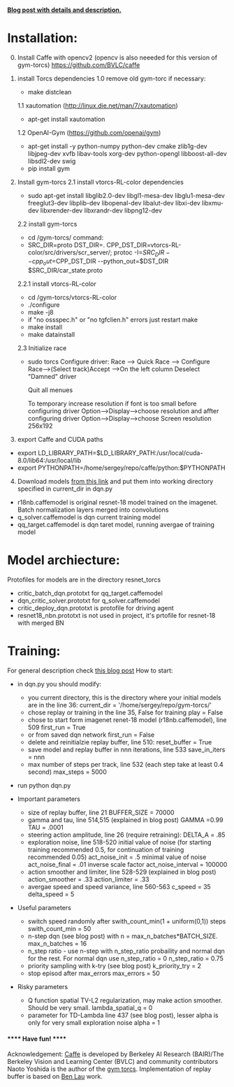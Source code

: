 #### [Blog post with details and description.](http://www.imagry.co/?p=49609)

# Installation:

0. Install Caffe with opencv2 (opencv is also neeeded for this version of gym-torcs)
    https://github.com/BVLC/caffe

1. install Torcs dependencies
    1.0 remove old gym-torc if necessary: 
    * make distclean
    
    1.1 xautomation (http://linux.die.net/man/7/xautomation)
    * apt-get install xautomation
    
    1.2 OpenAI-Gym (https://github.com/openai/gym)
    
    * apt-get install -y python-numpy python-dev cmake zlib1g-dev libjpeg-dev xvfb libav-tools xorg-dev python-opengl libboost-all-dev libsdl2-dev swig
    * pip install gym

2. Install gym-torcs
    2.1 install vtorcs-RL-color dependencies
    * sudo apt-get install libglib2.0-dev  libgl1-mesa-dev libglu1-mesa-dev freeglut3-dev libplib-dev  libopenal-dev libalut-dev libxi-dev libxmu-dev libxrender-dev libxrandr-dev libpng12-dev 

    2.2 install gym-torcs
    
    * cd /gym-torcs/
command:
    * SRC_DIR=proto DST_DIR=. CPP_DST_DIR=vtorcs-RL-color/src/drivers/scr_server/; protoc -I=$SRC_DIR --cpp_out=$CPP_DST_DIR --python_out=$DST_DIR $SRC_DIR/car_state.proto          

    2.2.1 install vtorcs-RL-color

    * cd /gym-torcs/vtorcs-RL-color
    * ./configure
    * make -j8
    * if "no ossspec.h" or "no tgfclien.h" errors just restart make
    * make install
    * make datainstall

    2.3 Initialize race
    * sudo torcs
        Configure driver:
        Race --> Quick Race --> Configure Race-->(Select track)Accept
        -->On the left column Deselect "Damned" driver

        Quit all menues

        To temporary increase resolution if font is too small
        before configuring driver 
        Option-->Display-->choose resolution 
        and affter configuring driver
        Option-->Display-->choose Screen resolution 256x192 
        
3. export Caffe and CUDA paths
* export LD_LIBRARY_PATH=$LD_LIBRARY_PATH:/usr/local/cuda-8.0/lib64:/usr/local/lib
* export PYTHONPATH=/home/sergey/repo/caffe/python:$PYTHONPATH
4. Download models [from this link](https://imagry-my.sharepoint.com/personal/sergey_imagry_co/_layouts/15/guestaccess.aspx?folderid=0042e1f06f8074b83b02ac8862ade0673&authkey=AZt1NkRuRmtTh4wDz4ckso0) and put them into working directory specified in current_dir in dqn.py 
- r18nb.caffemodel is original resnet-18 model trained on the imagenet. Batch normalization layers merged into convolutions
- q_solver.caffemodel is dqn current training model
- qq_target.caffemodel is dqn taret model, running avergae of training model

# Model archiecture:

Protofiles for models are in the directory resnet_torcs
- critic_batch_dqn.prototxt for qq_target.caffemodel
- dqn_critic_solver.prototxt for q_solver.caffemodel  
- critic_deploy_dqn.prototxt is protofile for driving agent
- resnet18_nbn.prototxt is not used in project, it's prtofile for resnet-18 with merged BN


# Training:

For general description check [this blog post](http://www.imagry.co/?p=49609)
How to start:

- in dqn.py you should modify:
  - you current directory, this is the directory where your initial models are
    in the line 36:
    current_dir = '/home/sergey/repo/gym-torcs/'
  - chose replay or training in the line 35, False for training
    play = False 
   - chose to start form imagenet renet-18 model (r18nb.caffemodel), line 509
    first_run = True
   - or from saved dqn network
    first_run = False
   - delete  and reinitialzie replay buffer, line 510:
    reset_buffer = True
   - save model and replay buffer in nnn iterations, line 533
    save_in_iters = nnn
   - max number of steps per track, line 532 (each step take at least 0.4 second)
    max_steps = 5000

- run python dqn.py

- Important parameters
    - size of replay buffer, line 21
        BUFFER_SIZE = 70000
    - gamma and tau, line 514,515 (explained in blog post)
        GAMMA =0.99
        TAU = .0001
    - steering action amplitude, line 26 (require retraining):
        DELTA_A = .85
    - exploration noise, line 518-520
        initial value of noise (for starting training recommended 0.5, for continuation of training recommended 0.05)
        act_noise_init = .5
        minimal value of noise
        act_noise_final = .01
        inverse scale factor
        act_noise_interval = 100000
    - action smoother and limiter, line 528-529 (explained in blog post)
        action_smoother = .33
        action_limiter = .33
    - avergae speed and speed variance, line 560-563
        c_speed = 35
        delta_speed = 5 
- Useful parameters
    - switch speed randomly after swith_count_min(1 + uniform(0,1)) steps
        swith_count_min = 50
    - n-step dqn (see blog post) with n =  max_n_batches*BATCH_SIZE.
        max_n_batches = 16
    - n_step ratio - use n-step with n_step_ratio probaility and normal dqn for the rest.  For normal dqn use n_step_ratio = 0
        n_step_ratio = 0.75
    - priority sampling with k-try (see blog post)
        k_priority_try = 2
    - stop episod after max_errors
        max_errors = 50
- Risky parameters
    - Q function spatial TV-L2 regularization, may make action smoother. Should be very small.
        lambda_spatial_q = 0
    - parameter for TD-Lambda line 437  (see blog post), lesser alpha is only for very small exploration noise
        alpha = 1

 #### **** Have fun! ****

Acknowledgement:
[Caffe](https://github.com/BVLC/caffe) is developed by Berkeley AI Research (BAIR)/The Berkeley Vision and Learning Center (BVLC) and community contributors
Naoto Yoshida is the author of the [gym torcs](https://github.com/ugo-nama-kun/gym_torcs).
Implementation of replay buffer is based on [Ben Lau](https://yanpanlau.github.io) work.

    



